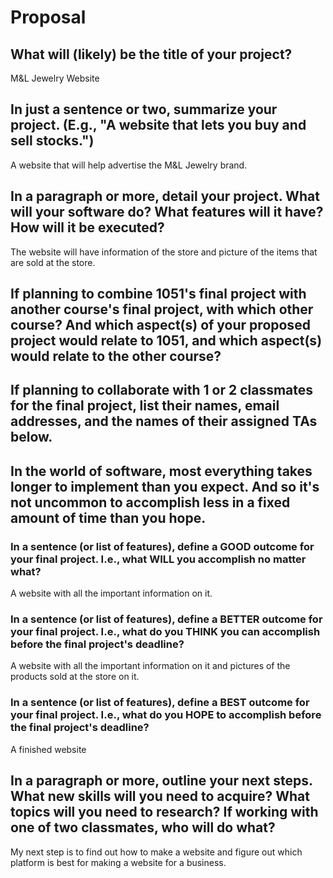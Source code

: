 # Proposal

## What will (likely) be the title of your project?

M&L Jewelry Website 

## In just a sentence or two, summarize your project. (E.g., "A website that lets you buy and sell stocks.")

A website that will help advertise the M&L Jewelry brand.

## In a paragraph or more, detail your project. What will your software do? What features will it have? How will it be executed?

The website will have information of the store and picture of the items that are sold at the store.

## If planning to combine 1051's final project with another course's final project, with which other course? And which aspect(s) of your proposed project would relate to 1051, and which aspect(s) would relate to the other course?

##

## If planning to collaborate with 1 or 2 classmates for the final project, list their names, email addresses, and the names of their assigned TAs below.

##

## In the world of software, most everything takes longer to implement than you expect. And so it's not uncommon to accomplish less in a fixed amount of time than you hope.

### In a sentence (or list of features), define a GOOD outcome for your final project. I.e., what WILL you accomplish no matter what?

A website with all the important information on it.

### In a sentence (or list of features), define a BETTER outcome for your final project. I.e., what do you THINK you can accomplish before the final project's deadline?

A website with all the important information on it and pictures of the products sold at the store on it.

### In a sentence (or list of features), define a BEST outcome for your final project. I.e., what do you HOPE to accomplish before the final project's deadline?

A finished website

## In a paragraph or more, outline your next steps. What new skills will you need to acquire? What topics will you need to research? If working with one of two classmates, who will do what?

My next step is to find out how to make a website and figure out which platform is best for making a website for a business.
